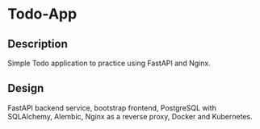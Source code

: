 # Todo-App

## Description

Simple Todo application to practice using FastAPI and Nginx.

## Design

FastAPI backend service, bootstrap frontend, PostgreSQL with SQLAlchemy, Alembic, Nginx as a reverse proxy, Docker and Kubernetes.
